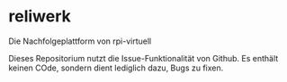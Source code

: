 # reliwerk
Die Nachfolgeplattform von rpi-virtuell

Dieses Repositorium nutzt die Issue-Funktionalität von Github. Es enthält keinen COde, sondern dient lediglich dazu, Bugs zu fixen.
